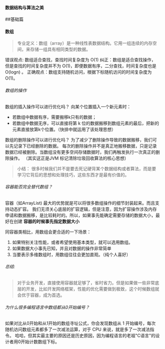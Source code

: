 #### 数据结构与算法之美

 
 

##基础篇
       
#### 数组
> 专业定义：数组（array）是一种线性表数据结构。它用一组连续的内存空间，来存储一组具有相同类型的数据。

错误观点: 数组适合查找，查找时间复杂度为 O(1) 
纠正：数组是适合查找操作，但是查找的时间复杂度并不为 O(1)，即便数据有序，二分查找，时间复杂度也是 O(logn) 。
正确观点：数组支持随机访问，根据下标随机访问的时间复杂度为 O(1)。


###### 数组的操作
数组的插入操作可以进行优化吗？
向某个位置插入一个新元素时：
- 若数组中数据有序，需要搬移k只有的数据；
- 若数组中数据无序，可以直接将第 k 位的数据搬移到数组元素的最后，把新的元素直接放第k个位置。（快排中就运用了该处理思想）
           
数组的删除操作可以进行优化吗？
为了减少了删除操作导致的数据搬移，我们可以先记录下已经删除的数据。
每次的删除操作并不是真正地搬移数据，只是记录数据已经被删除。当数组没有更多空间存储数据时，我们再触发执行一次真正的删除操作。 （其实这正是JVM 标记清除垃圾回收算法的核心思想）
                                                                 
  > 小结：
             很多时候我们并不是要去死记硬背某个数据结构或者算法，而是要学习它背后的思想和处理技巧，这些东西才是最有价值的。
                                           
             
                 
 
 ###### 容器能否完全替代数组？
 容器（如ArrayList) 最大的优势就是可以将很多数组操作的细节封装起来。而且支持动态扩容。
 我们无须关心底层的扩容逻辑，但是注意，因为扩容操作涉及内存申请和数据搬移，是比较耗时的。所以，如果事先能确定需要存储的数据大小，最好在创建 **容器的时候事先指定数据大小**
                                                                  
同容器类相比，用数组会更合适的一下场景：
 1. 如果特别关注性能，或者希望使用基本类型，就可以选用数组。
 2. 如果数据大小事先已知，并且对数据的操作非常简单
 3. 当要表示多维数组时，用数组往往会更加直观。（纯个人喜好）
 
 ###### 总结:
> 对于业务开发，直接使用容器就足够了，省时省力。但是如果做一些非常底层的开发，比如开发网络框架，性能的优化需要做到极致，这个时候数组就会优于容器，成为首选。
               
###### 为什么很多编程语言中数组都从0开始编号？
如果对比从0开始和从1开始的数组寻址公式，你会发现数组从 1 开始编号，每次随机访问数组元素都多了一次减法运算，对于 CPU 来说，就是多了一次减法指令。 哈哈，但其实最主要的原因还是历史原因，因为编程语言的老祖"C语言"的设计者用0开始计数数组下标。
                             








    